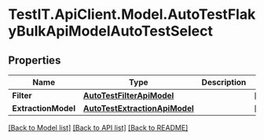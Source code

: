 # TestIT.ApiClient.Model.AutoTestFlakyBulkApiModelAutoTestSelect

## Properties

Name | Type | Description | Notes
------------ | ------------- | ------------- | -------------
**Filter** | [**AutoTestFilterApiModel**](AutoTestFilterApiModel.md) |  | [optional] 
**ExtractionModel** | [**AutoTestExtractionApiModel**](AutoTestExtractionApiModel.md) |  | [optional] 

[[Back to Model list]](../README.md#documentation-for-models) [[Back to API list]](../README.md#documentation-for-api-endpoints) [[Back to README]](../README.md)

